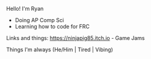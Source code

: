 Hello!
I'm Ryan

- Doing AP Comp Sci
- Learning how to code for FRC

Links and things:
https://ninjapig85.itch.io - Game Jams

Things I'm always (He/Him | Tired | Vibing)
